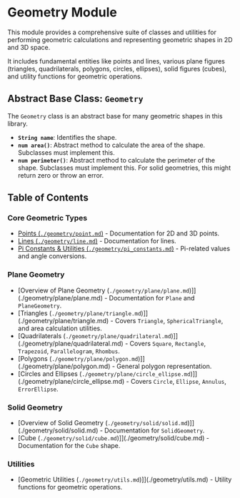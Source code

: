 # Geometry Module

This module provides a comprehensive suite of classes and utilities for performing geometric calculations and representing geometric shapes in 2D and 3D space.

It includes fundamental entities like points and lines, various plane figures (triangles, quadrilaterals, polygons, circles, ellipses), solid figures (cubes), and utility functions for geometric operations.

## Abstract Base Class: `Geometry`

The `Geometry` class is an abstract base for many geometric shapes in this library.

- **`String name`**: Identifies the shape.
- **`num area()`**: Abstract method to calculate the area of the shape. Subclasses must implement this.
- **`num perimeter()`**: Abstract method to calculate the perimeter of the shape. Subclasses must implement this. For solid geometries, this might return zero or throw an error.

## Table of Contents

### Core Geometric Types
- [Points (`./geometry/point.md`)](./geometry/point.md) - Documentation for 2D and 3D points.
- [Lines (`./geometry/line.md`)](./geometry/line.md) - Documentation for lines.
- [Pi Constants & Utilities (`./geometry/pi_constants.md`)](./geometry/pi_constants.md) - Pi-related values and angle conversions.

### Plane Geometry
- [Overview of Plane Geometry (`./geometry/plane/plane.md`)]](./geometry/plane/plane.md) - Documentation for `Plane` and `PlaneGeometry`.
- [Triangles (`./geometry/plane/triangle.md`)]](./geometry/plane/triangle.md) - Covers `Triangle`, `SphericalTriangle`, and area calculation utilities.
- [Quadrilaterals (`./geometry/plane/quadrilateral.md`)]](./geometry/plane/quadrilateral.md) - Covers `Square`, `Rectangle`, `Trapezoid`, `Parallelogram`, `Rhombus`.
- [Polygons (`./geometry/plane/polygon.md`)]](./geometry/plane/polygon.md) - General polygon representation.
- [Circles and Ellipses (`./geometry/plane/circle_ellipse.md`)]](./geometry/plane/circle_ellipse.md) - Covers `Circle`, `Ellipse`, `Annulus`, `ErrorEllipse`.

### Solid Geometry
- [Overview of Solid Geometry (`./geometry/solid/solid.md`)]](./geometry/solid/solid.md) - Documentation for `SolidGeometry`.
- [Cube (`./geometry/solid/cube.md`)]](./geometry/solid/cube.md) - Documentation for the `Cube` shape.

### Utilities
- [Geometric Utilities (`./geometry/utils.md`)]](./geometry/utils.md) - Utility functions for geometric operations.

